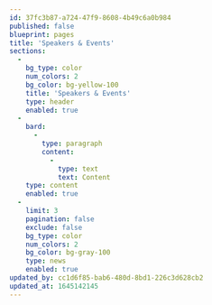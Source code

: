 ```yaml
---
id: 37fc3b87-a724-47f9-8608-4b49c6a0b984
published: false
blueprint: pages
title: 'Speakers & Events'
sections:
  -
    bg_type: color
    num_colors: 2
    bg_color: bg-yellow-100
    title: 'Speakers & Events'
    type: header
    enabled: true
  -
    bard:
      -
        type: paragraph
        content:
          -
            type: text
            text: Content
    type: content
    enabled: true
  -
    limit: 3
    pagination: false
    exclude: false
    bg_type: color
    num_colors: 2
    bg_color: bg-gray-100
    type: news
    enabled: true
updated_by: cc1d6f85-bab6-480d-8bd1-226c3d628cb2
updated_at: 1645142145
---
```

